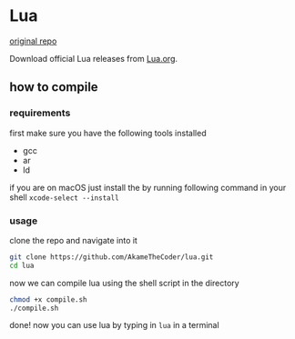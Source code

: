 # Lua

[original repo](https://github.com/lua/lua)

Download official Lua releases from [Lua.org](https://www.lua.org/download.html).

## how to compile

### requirements

first make sure you have the following tools installed

- gcc
- ar
- ld

if you are on macOS just install the by running following command in your shell `xcode-select --install`

### usage

clone the repo and navigate into it
```sh
git clone https://github.com/AkameTheCoder/lua.git
cd lua
```
now we can compile lua using the shell script in the directory

```sh
chmod +x compile.sh
./compile.sh
```
done! now you can use lua by typing in `lua` in a terminal



